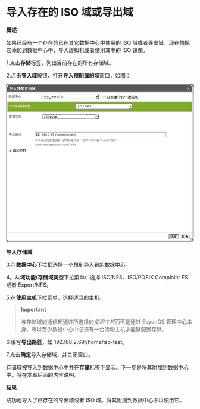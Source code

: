 # 导入存在的 ISO 域或导出域

**概述**

如果已经有一个存在的已在其它数据中心中使用的 ISO
域或者导出域，现在想把它添加到数据中心中，导入虚拟机或者使用其中的 ISO
镜像。

1.点击**存储**标签，列出目前存在的所有存储域。

2.点击**导入域**按钮，打开**导入预配置的域**窗口，如图：

![导入存储域](../images/storage-import-domain.png)

**导入存储域**

3.在**数据中心**下拉框选择一个想到导入到的数据中心。

4。从**域功能/存储域类型**下拉菜单中选择 ISO/NFS、ISO/POSIX Complaint FS 或者
Export/NFS。

5.在**使用主机**下拉菜单，选择适当的主机。

> **Important**
>
> 与存储域的通信都通过所选择的*使用主机*而不是通过 EayunOS
> 管理中心本身。所以至少数据中心中必须有一台活动主机才能够配置存储。

6.填写**导出路径**，如 192.168.2.69:/home/iso-test。

7.点击**确定**导入存储域，并关闭窗口。

存储域被导入到数据中心中并在**存储**标签下显示。下一步是将其附加到数据中心中，将在本章后面的内容说明。

**结果**

成功地导入了已存在的导出域或者 ISO 域。将其附加到数据中心中以使用它。


